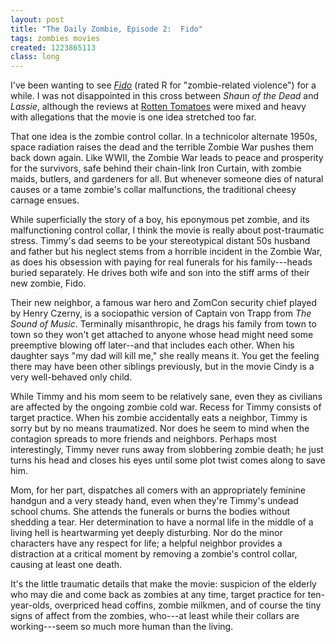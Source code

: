 ```yaml
---
layout: post
title: "The Daily Zombie, Episode 2:  Fido"
tags: zombies movies
created: 1223865113
class: long
---
```

I've been wanting to see [*Fido*](http://www.fidothefilm.com/) (rated R for "zombie-related violence") for a while.  I was not disappointed in this cross between *Shaun of the Dead* and *Lassie*, although the reviews at [Rotten Tomatoes](http://www.rottentomatoes.com/m/fido/?name_order=asc#contentReviews) were mixed and heavy with allegations that the movie is one idea stretched too far.

That one idea is the zombie control collar.  In a technicolor alternate 1950s, space radiation raises the dead and the terrible Zombie War pushes them back down again.  Like WWII, the Zombie War leads to peace and prosperity for the survivors, safe behind their chain-link Iron Curtain, with zombie maids, butlers, and gardeners for all.  But whenever someone dies of natural causes or a tame zombie's collar malfunctions, the traditional cheesy carnage ensues.<!--break-->

While superficially the story of a boy, his eponymous pet zombie, and its malfunctioning control collar, I think the movie is really about post-traumatic stress.  Timmy's dad seems to be your stereotypical distant 50s husband and father but his neglect stems from a horrible incident in the Zombie War, as does his obsession with paying for real funerals for his family---heads buried separately.  He drives both wife and son into the stiff arms of their new zombie, Fido.

Their new neighbor, a famous war hero and ZomCon security chief played by Henry Czerny, is a sociopathic version of Captain von Trapp from *The Sound of Music*.  Terminally misanthropic, he drags his family from town to town so they won't get attached to anyone whose head might need some preemptive blowing off later--and that includes each other.  When his daughter says "my dad will kill me," she really means it.  You get the feeling there may have been other siblings previously, but in the movie Cindy is a very well-behaved only child.

While Timmy and his mom seem to be relatively sane, even they as civilians are affected by the ongoing zombie cold war.  Recess for Timmy consists of target practice.  When his zombie accidentally eats a neighbor, Timmy is sorry but by no means traumatized.  Nor does he seem to mind when the contagion spreads to more friends and neighbors.  Perhaps most interestingly, Timmy never runs away from slobbering zombie death; he just turns his head and closes his eyes until some plot twist comes along to save him.

Mom, for her part, dispatches all comers with an appropriately feminine handgun and a very steady hand, even when they're Timmy's undead school chums.  She attends the funerals or burns the bodies without shedding a tear.  Her determination to have a normal life in the middle of a living hell is heartwarming yet deeply disturbing.  Nor do the minor characters have any respect for life;  a helpful neighbor provides a distraction at a critical moment by removing a zombie's control collar, causing at least one death.

It's the little traumatic details that make the movie:  suspicion of the elderly who may die and come back as zombies at any time, target practice for ten-year-olds, overpriced head coffins, zombie milkmen, and of course the tiny signs of affect from the zombies, who---at least while their collars are working---seem so much more human than the living.
